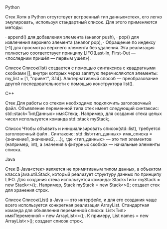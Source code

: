 Python

Стек Хотя в Python отсутствует встроенный тип данных«стек», его легко эмулировать, используя стандартный список. Для этого применяются методы:

· append() для добавления элемента (аналог push),
· pop() для извлечения верхнего элемента (аналог pop),
· Обращение по индексу [-1] для просмотра верхнего элемента без удаления. Эта реализация полностью соответствует принципу LIFO(Last-In, First-Out — «последним пришёл — первым ушёл»).

Список Список(list) создается с помощью синтаксиса с квадратными скобками [], внутри которых через запятую перечисляются элементы: my_list = [1, "привет", 3.14]. Альтернативный способ — преобразование другой последовательности с помощью конструктора list().

C++

Стек Для работы со стеком необходимо подключить заголовочный файл<stack>. Объявление переменной типа стек имеет следующий синтаксис: std::stack<ТипДанных> имяСтека;. Например, для создания стека целых чисел используется команда std::stack<int> myStack;.

Список Чтобы объявить и инициализировать список(std::list), требуется заголовочный файл <list>. Синтаксис: std::list<тип_данных> имя_списка = {значение1, значение2, ...};, где <тип_данных> — это тип элементов (например, int), а значения в фигурных скобках — начальные элементы списка.

Java

Стек В Java«стек» является не примитивным типом данных, а объектом класса java.util.Stack, который реализует структуру данных по принципу LIFO. Для создания стека используется команда: Stack<Тип> myStack = new Stack<>();. Например, Stack<String> myStack = new Stack<>(); создает стек для хранения строк.

Список Список(List) в Java — это интерфейс, и для его создания чаще всего используется конкретная реализация ArrayList. Стандартная команда для объявления переменной списка: List<Тип> имяПеременной = new ArrayList<>();. К примеру, List<String> names = new ArrayList<>(); создает список строк.
